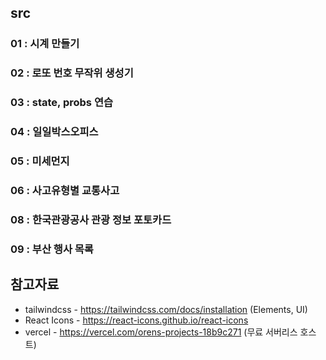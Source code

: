 ## src 
### 01 : 시계 만들기
### 02 : 로또 번호 무작위 생성기
### 03 : state, probs 연습
### 04 : 일일박스오피스
### 05 : 미세먼지
### 06 : 사고유형별 교통사고
### 08 : 한국관광공사 관광 정보 포토카드
### 09 : 부산 행사 목록

## 참고자료
* tailwindcss - https://tailwindcss.com/docs/installation (Elements, UI)
* React Icons - https://react-icons.github.io/react-icons
* vercel - https://vercel.com/orens-projects-18b9c271 (무료 서버리스 호스트)
